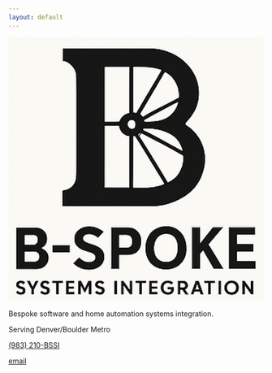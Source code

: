 ```yaml
---
layout: default
---
```


![B with spokes logo](assets/2025-03-30_logo.png)

Bespoke software and home automation systems integration.

Serving Denver/Boulder Metro

[(983) 210-BSSI](tel:+19832102774)

[email](mailto:inquiry@bssi.co?Subject=Website%20Inquiry)
